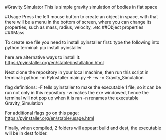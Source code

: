 #Gravity Simulator
This is simple gravity simulation of bodies in flat space

#Usage
Press the left mouse button to create an object in space, with that there will be a menu in the bottom of screen, where you can change its properties, such as mass, radius, velocity, .etc
##Object properties
###Mass


To create exe file you need to install pyinstaller first:
type the following into python terminal: pip install pyinstaller

here are alternative ways to install it: https://pyinstaller.org/en/stable/installation.html

Next clone the repository in your local machine, then run this script in terminal: python -m PyInstaller main.py -F -w -n Gravity_Simulation

flag definitions:
    -F tells pyinstaller to make the executable 1 file, so it can be run not only in this repository
    -w makes the exe windowed, hence the terminal will not pop up when it is ran
    -n renames the executable Gravity_Simulation

For additional flags go on this page: https://pyinstaller.org/en/stable/usage.html

Finally, when compiled, 2 folders will appear: build and dest, the executable will be in dest folder. 
